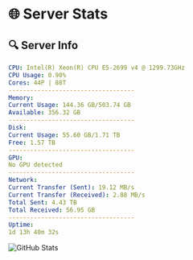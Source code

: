 # 🌐 Server Stats
## 🔍 Server Info
```yaml
CPU: Intel(R) Xeon(R) CPU E5-2699 v4 @ 1299.73GHz
CPU Usage: 0.90%
Cores: 44P | 88T
-----------------------------------
Memory:
Current Usage: 144.36 GB/503.74 GB
Available: 356.32 GB
-----------------------------------
Disk:
Current Usage: 55.60 GB/1.71 TB
Free: 1.57 TB
-----------------------------------
GPU:
No GPU detected
-----------------------------------
Network:
Current Transfer (Sent): 19.12 MB/s
Current Transfer (Received): 2.88 MB/s
Total Sent: 4.43 TB
Total Received: 56.95 GB
-----------------------------------
Uptime:
1d 13h 40m 32s
```
![GitHub Stats](https://img.shields.io/badge/Updated-2025-03-09_11:03:21-blue)